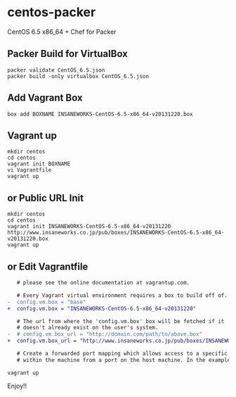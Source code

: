 centos-packer
=============

CentOS 6.5 x86_64 + Chef for Packer

## Packer Build for VirtualBox

```
packer validate CentOS_6.5.json
packer build -only virtualbox CentOS_6.5.json
```

## Add Vagrant Box

```
box add BOXNAME INSANEWORKS-CentOS-6.5-x86_64-v20131220.box
```

## Vagrant up

```
mkdir centos
cd centos
vagrant init BOXNAME
vi Vagrantfile
vagrant up
```

## or Public URL Init

```
mkdir centos
cd centos
vagrant init INSANEWORKS-CentOS-6.5-x86_64-v20131220 http://www.insaneworks.co.jp/pub/boxes/INSANEWORKS-CentOS-6.5-x86_64-v20131220.box
vagrant up
```

## or Edit Vagrantfile

```diff
   # please see the online documentation at vagrantup.com.

   # Every Vagrant virtual environment requires a box to build off of.
-  config.vm.box = "base"
+  config.vm.box = "INSANEWORKS-CentOS-6.5-x86_64-v20131220"

   # The url from where the 'config.vm.box' box will be fetched if it
   # doesn't already exist on the user's system.
-  # config.vm.box_url = "http://domain.com/path/to/above.box"
+  config.vm.box_url = "http://www.insaneworks.co.jp/pub/boxes/INSANEWORKS-CentOS-6.5-x86_64-v20131220.box"

   # Create a forwarded port mapping which allows access to a specific port
   # within the machine from a port on the host machine. In the example below,
```

```
vagrant up
```

Enjoy!!
